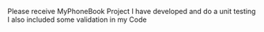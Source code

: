 Please receive MyPhoneBook Project
I have developed and do a unit testing 
I also included some validation in my Code
